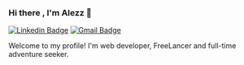 

### Hi there , I'm Alezz 👋

[![Linkedin Badge](https://img.shields.io/badge/-linkedin-blue?style=flat&logo=Linkedin&logoColor=white&link=https://www.linkedin.com/in/alezz90-softwaredeveloper)](https://www.linkedin.com/in/alezz90-softwaredeveloper)
[![Gmail Badge](https://img.shields.io/badge/-Gmail-c14438?style=flat&logo=Gmail&logoColor=white&link=mailto:AlezzAlmomn@gmail.com)](mailto:AlezzAlmomn@gmail.com)

Welcome to my profile! I'm web developer, FreeLancer and full-time adventure seeker.
